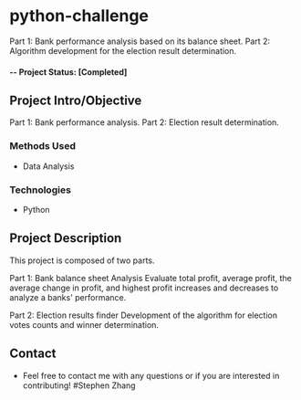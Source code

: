 # python-challenge
Part 1: Bank performance analysis based on its balance sheet.
Part 2: Algorithm development for the election result determination.

#### -- Project Status: [Completed]

## Project Intro/Objective
Part 1: Bank performance analysis.
Part 2: Election result determination.

### Methods Used
* Data Analysis

### Technologies
* Python 

## Project Description
This project is composed of two parts.

Part 1:      Bank balance sheet Analysis
Evaluate total profit, average profit, the average change in profit, and highest profit increases and decreases to analyze a banks' performance.

Part 2:      Election results finder
Development of the algorithm for election votes counts and winner determination.

## Contact
* Feel free to contact me with any questions or if you are interested in contributing!
#Stephen Zhang
